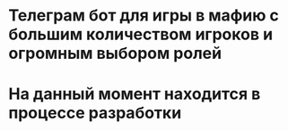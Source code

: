 # Телеграм бот для игры в мафию с большим количеством игроков и огромным выбором ролей
# На данный момент находится в процессе разработки

